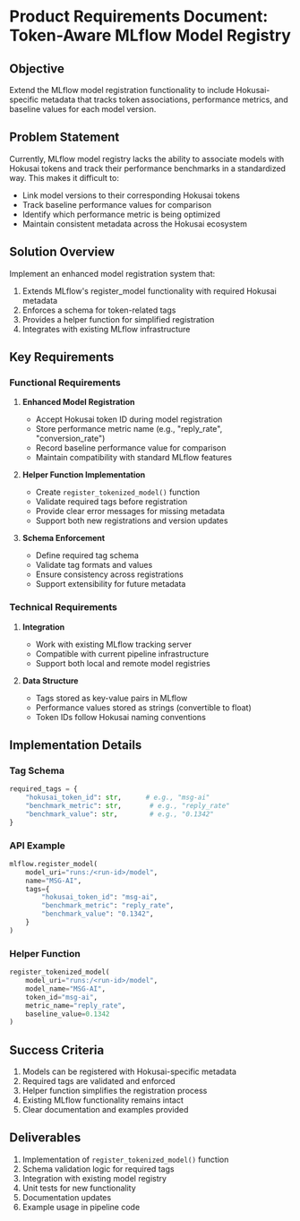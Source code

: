 # Product Requirements Document: Token-Aware MLflow Model Registry

## Objective
Extend the MLflow model registration functionality to include Hokusai-specific metadata that tracks token associations, performance metrics, and baseline values for each model version.

## Problem Statement
Currently, MLflow model registry lacks the ability to associate models with Hokusai tokens and track their performance benchmarks in a standardized way. This makes it difficult to:
- Link model versions to their corresponding Hokusai tokens
- Track baseline performance values for comparison
- Identify which performance metric is being optimized
- Maintain consistent metadata across the Hokusai ecosystem

## Solution Overview
Implement an enhanced model registration system that:
1. Extends MLflow's register_model functionality with required Hokusai metadata
2. Enforces a schema for token-related tags
3. Provides a helper function for simplified registration
4. Integrates with existing MLflow infrastructure

## Key Requirements

### Functional Requirements
1. **Enhanced Model Registration**
   - Accept Hokusai token ID during model registration
   - Store performance metric name (e.g., "reply_rate", "conversion_rate")
   - Record baseline performance value for comparison
   - Maintain compatibility with standard MLflow features

2. **Helper Function Implementation**
   - Create `register_tokenized_model()` function
   - Validate required tags before registration
   - Provide clear error messages for missing metadata
   - Support both new registrations and version updates

3. **Schema Enforcement**
   - Define required tag schema
   - Validate tag formats and values
   - Ensure consistency across registrations
   - Support extensibility for future metadata

### Technical Requirements
1. **Integration**
   - Work with existing MLflow tracking server
   - Compatible with current pipeline infrastructure
   - Support both local and remote model registries

2. **Data Structure**
   - Tags stored as key-value pairs in MLflow
   - Performance values stored as strings (convertible to float)
   - Token IDs follow Hokusai naming conventions

## Implementation Details

### Tag Schema
```python
required_tags = {
    "hokusai_token_id": str,      # e.g., "msg-ai"
    "benchmark_metric": str,       # e.g., "reply_rate"
    "benchmark_value": str,        # e.g., "0.1342"
}
```

### API Example
```python
mlflow.register_model(
    model_uri="runs:/<run-id>/model",
    name="MSG-AI",
    tags={
        "hokusai_token_id": "msg-ai",
        "benchmark_metric": "reply_rate",
        "benchmark_value": "0.1342",
    }
)
```

### Helper Function
```python
register_tokenized_model(
    model_uri="runs:/<run-id>/model",
    model_name="MSG-AI",
    token_id="msg-ai",
    metric_name="reply_rate",
    baseline_value=0.1342
)
```

## Success Criteria
1. Models can be registered with Hokusai-specific metadata
2. Required tags are validated and enforced
3. Helper function simplifies the registration process
4. Existing MLflow functionality remains intact
5. Clear documentation and examples provided

## Deliverables
1. Implementation of `register_tokenized_model()` function
2. Schema validation logic for required tags
3. Integration with existing model registry
4. Unit tests for new functionality
5. Documentation updates
6. Example usage in pipeline code